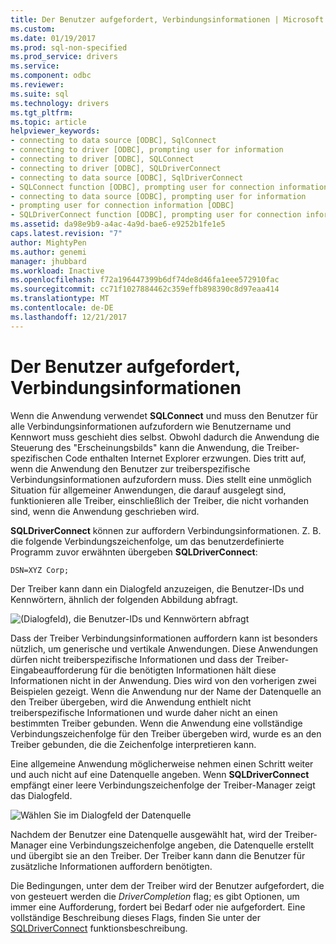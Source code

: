```yaml
---
title: Der Benutzer aufgefordert, Verbindungsinformationen | Microsoft Docs
ms.custom: 
ms.date: 01/19/2017
ms.prod: sql-non-specified
ms.prod_service: drivers
ms.service: 
ms.component: odbc
ms.reviewer: 
ms.suite: sql
ms.technology: drivers
ms.tgt_pltfrm: 
ms.topic: article
helpviewer_keywords:
- connecting to data source [ODBC], SqlConnect
- connecting to driver [ODBC], prompting user for information
- connecting to driver [ODBC], SQLConnect
- connecting to driver [ODBC], SQLDriverConnect
- connecting to data source [ODBC], SqlDriverConnect
- SQLConnect function [ODBC], prompting user for connection information
- connecting to data source [ODBC], prompting user for information
- prompting user for connection information [ODBC]
- SQLDriverConnect function [ODBC], prompting user for connection information
ms.assetid: da98e9b9-a4ac-4a9d-bae6-e9252b1fe1e5
caps.latest.revision: "7"
author: MightyPen
ms.author: genemi
manager: jhubbard
ms.workload: Inactive
ms.openlocfilehash: f72a196447399b6df74de8d46fa1eee572910fac
ms.sourcegitcommit: cc71f1027884462c359effb898390c8d97eaa414
ms.translationtype: MT
ms.contentlocale: de-DE
ms.lasthandoff: 12/21/2017
---
```

# <a name="prompting-the-user-for-connection-information"></a>Der Benutzer aufgefordert, Verbindungsinformationen
Wenn die Anwendung verwendet **SQLConnect** und muss den Benutzer für alle Verbindungsinformationen aufzufordern wie Benutzername und Kennwort muss geschieht dies selbst. Obwohl dadurch die Anwendung die Steuerung des "Erscheinungsbilds" kann die Anwendung, die Treiber-spezifischen Code enthalten Internet Explorer erzwungen. Dies tritt auf, wenn die Anwendung den Benutzer zur treiberspezifische Verbindungsinformationen aufzufordern muss. Dies stellt eine unmöglich Situation für allgemeiner Anwendungen, die darauf ausgelegt sind, funktionieren alle Treiber, einschließlich der Treiber, die nicht vorhanden sind, wenn die Anwendung geschrieben wird.  
  
 **SQLDriverConnect** können zur auffordern Verbindungsinformationen. Z. B. die folgende Verbindungszeichenfolge, um das benutzerdefinierte Programm zuvor erwähnten übergeben **SQLDriverConnect**:  
  
```  
DSN=XYZ Corp;  
```  
  
 Der Treiber kann dann ein Dialogfeld anzuzeigen, die Benutzer-IDs und Kennwörtern, ähnlich der folgenden Abbildung abfragt.  
  
 ![(Dialogfeld), die Benutzer-IDs und Kennwörtern abfragt](../../../odbc/reference/develop-app/media/pr18.gif "pr18")  
  
 Dass der Treiber Verbindungsinformationen auffordern kann ist besonders nützlich, um generische und vertikale Anwendungen. Diese Anwendungen dürfen nicht treiberspezifische Informationen und dass der Treiber-Eingabeaufforderung für die benötigten Informationen hält diese Informationen nicht in der Anwendung. Dies wird von den vorherigen zwei Beispielen gezeigt. Wenn die Anwendung nur der Name der Datenquelle an den Treiber übergeben, wird die Anwendung enthielt nicht treiberspezifische Informationen und wurde daher nicht an einen bestimmten Treiber gebunden. Wenn die Anwendung eine vollständige Verbindungszeichenfolge für den Treiber übergeben wird, wurde es an den Treiber gebunden, die die Zeichenfolge interpretieren kann.  
  
 Eine allgemeine Anwendung möglicherweise nehmen einen Schritt weiter und auch nicht auf eine Datenquelle angeben. Wenn **SQLDriverConnect** empfängt einer leere Verbindungszeichenfolge der Treiber-Manager zeigt das Dialogfeld.  
  
 ![Wählen Sie im Dialogfeld der Datenquelle](../../../odbc/reference/develop-app/media/ch06a.gif "CH06A")  
  
 Nachdem der Benutzer eine Datenquelle ausgewählt hat, wird der Treiber-Manager eine Verbindungszeichenfolge angeben, die Datenquelle erstellt und übergibt sie an den Treiber. Der Treiber kann dann die Benutzer für zusätzliche Informationen auffordern benötigten.  
  
 Die Bedingungen, unter dem der Treiber wird der Benutzer aufgefordert, die von gesteuert werden die *DriverCompletion* flag; es gibt Optionen, um immer eine Aufforderung, fordert bei Bedarf oder nie aufgefordert. Eine vollständige Beschreibung dieses Flags, finden Sie unter der [SQLDriverConnect](../../../odbc/reference/syntax/sqldriverconnect-function.md) funktionsbeschreibung.
